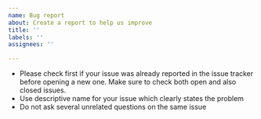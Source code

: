 ```yaml
---
name: Bug report
about: Create a report to help us improve
title: ''
labels: ''
assignees: ''

---
```


+ Please check first if your issue was already reported in the issue tracker before opening a new one. Make sure to check both open and also closed issues.
+ Use descriptive name for your issue which clearly states the problem
+ Do not ask several unrelated questions on the same issue
